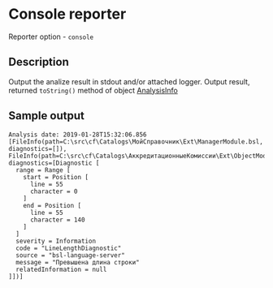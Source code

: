 # Console reporter

Reporter option - `console`

## Description

Output the analize result in stdout and/or attached logger. Output result, returned `toString()` method of object [AnalysisInfo](https://github.com/1c-syntax/bsl-language-server/blob/master/src/main/java/org/github/_1c_syntax/bsl/languageserver/diagnostics/reporter/AnalysisInfo.java)

## Sample output

```
Analysis date: 2019-01-28T15:32:06.856
[FileInfo(path=C:\src\cf\Catalogs\МойСправочник\Ext\ManagerModule.bsl, diagnostics=[]), FileInfo(path=C:\src\cf\Catalogs\АккредитационныеКомиссии\Ext\ObjectModule.bsl, diagnostics=[Diagnostic [
  range = Range [
    start = Position [
      line = 55
      character = 0
    ]
    end = Position [
      line = 55
      character = 140
    ]
  ]
  severity = Information
  code = "LineLengthDiagnostic"
  source = "bsl-language-server"
  message = "Превышена длина строки"
  relatedInformation = null
]])]
```
